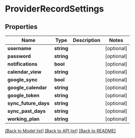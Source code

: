 # ProviderRecordSettings

## Properties
Name | Type | Description | Notes
------------ | ------------- | ------------- | -------------
**username** | **string** |  | [optional] 
**password** | **string** |  | [optional] 
**notifications** | **bool** |  | [optional] 
**calendar_view** | **string** |  | [optional] 
**google_sync** | **bool** |  | [optional] 
**google_calendar** | **string** |  | [optional] 
**google_token** | **string** |  | [optional] 
**sync_future_days** | **string** |  | [optional] 
**sync_past_days** | **string** |  | [optional] 
**working_plan** | **string** |  | [optional] 

[[Back to Model list]](../../README.md#documentation-for-models) [[Back to API list]](../../README.md#documentation-for-api-endpoints) [[Back to README]](../../README.md)

